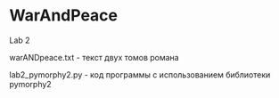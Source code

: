 # WarAndPeace
Lab 2

warANDpeace.txt - текст двух томов романа

lab2_pymorphy2.py - код программы с использованием библиотеки pymorphy2
